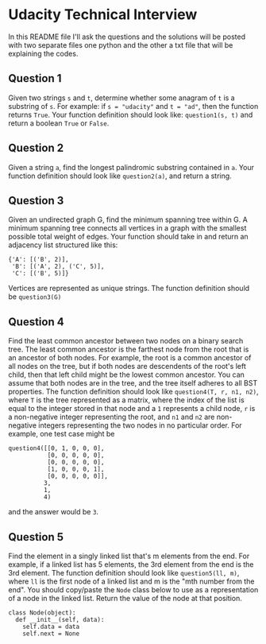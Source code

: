 # Udacity Technical Interview

In this README file I'll ask the questions and the solutions will be posted with two separate files one python and the other a txt file that will be explaining the codes.

## Question 1

Given two strings `s` and `t`, determine whether some anagram of `t` is a 
substring of `s`. For example: if `s = "udacity"` and `t = "ad"`, then the 
function returns `True`. Your function definition should look like: 
`question1(s, t)` and return a boolean `True` or `False`.

## Question 2

Given a string `a`, find the longest palindromic substring contained in `a`. 
Your function definition should look like `question2(a)`, and return a string.

## Question 3

Given an undirected graph G, find the minimum spanning tree within G. A minimum spanning tree connects all vertices in a graph with the smallest possible total weight of edges. Your function should take in and return an adjacency list structured like this:
~~~
{'A': [('B', 2)],
 'B': [('A', 2), ('C', 5)], 
 'C': [('B', 5)]}
 ~~~
Vertices are represented as unique strings. The function definition should be `question3(G)`

## Question 4

Find the least common ancestor between two nodes on a binary search tree. 
The least common ancestor is the farthest node from the root that is an ancestor 
of both nodes. For example, the root is a common ancestor of all nodes on the tree, 
but if both nodes are descendents of the root's left child, then that left child 
might be the lowest common ancestor. You can assume that both nodes are in the tree, 
and the tree itself adheres to all BST properties. The function definition should 
look like `question4(T, r, n1, n2)`, where `T` is the tree represented as a matrix, 
where the index of the list is equal to the integer stored in that node and a `1` 
represents a child node, `r` is a non-negative integer representing the root, and `n1` 
and `n2` are non-negative integers representing the two nodes in no particular order. 
For example, one test case might be
~~~
question4([[0, 1, 0, 0, 0],
           [0, 0, 0, 0, 0],
           [0, 0, 0, 0, 0],
           [1, 0, 0, 0, 1],
           [0, 0, 0, 0, 0]],
          3,
          1,
          4)
~~~
and the answer would be `3`.

## Question 5

Find the element in a singly linked list that's m elements from the end. 
For example, if a linked list has 5 elements, the 3rd element from the end is 
the 3rd element. The function definition should look like `question5(ll, m)`, 
where `ll` is the first node of a linked list and m is the "mth number from the end". 
You should copy/paste the `Node` class below to use as a representation of a node in 
the linked list. Return the value of the node at that position.
~~~
class Node(object):
  def __init__(self, data):
    self.data = data
    self.next = None
~~~
